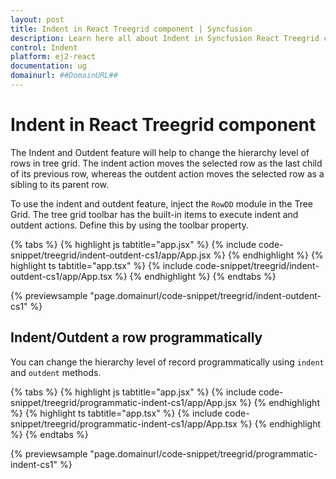 ```yaml
---
layout: post
title: Indent in React Treegrid component | Syncfusion
description: Learn here all about Indent in Syncfusion React Treegrid component of Syncfusion Essential JS 2 and more.
control: Indent 
platform: ej2-react
documentation: ug
domainurl: ##DomainURL##
---
```


# Indent in React Treegrid component

The Indent and Outdent feature will help to change the hierarchy level of rows in tree grid. The indent action moves the selected row as the last child of its previous row, whereas the outdent action moves the selected row as a sibling to its parent row.

To use the indent and outdent feature, inject the `RowDD` module in the Tree Grid. The tree grid toolbar has the built-in items to execute indent and outdent actions. Define this by using the toolbar property.

{% tabs %}
{% highlight js tabtitle="app.jsx" %}
{% include code-snippet/treegrid/indent-outdent-cs1/app/App.jsx %}
{% endhighlight %}
{% highlight ts tabtitle="app.tsx" %}
{% include code-snippet/treegrid/indent-outdent-cs1/app/App.tsx %}
{% endhighlight %}
{% endtabs %}

 {% previewsample "page.domainurl/code-snippet/treegrid/indent-outdent-cs1" %}

## Indent/Outdent a row programmatically

You can change the hierarchy level of record programmatically using `indent` and `outdent` methods.

{% tabs %}
{% highlight js tabtitle="app.jsx" %}
{% include code-snippet/treegrid/programmatic-indent-cs1/app/App.jsx %}
{% endhighlight %}
{% highlight ts tabtitle="app.tsx" %}
{% include code-snippet/treegrid/programmatic-indent-cs1/app/App.tsx %}
{% endhighlight %}
{% endtabs %}

 {% previewsample "page.domainurl/code-snippet/treegrid/programmatic-indent-cs1" %}